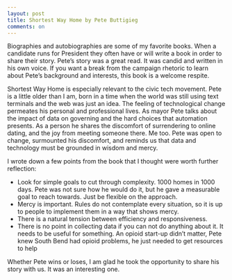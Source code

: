 ```yaml
---
layout: post
title: Shortest Way Home by Pete Buttigieg
comments: on
---
```

Biographies and autobiographies are some of my favorite books. When a candidate runs for President they often have or will write a book in order to share their story. Pete’s story was a great read. It was candid and written in his own voice. If you want a break from the campaign rhetoric to learn about Pete’s background and interests, this book is a welcome respite.

Shortest Way Home is especially relevant to the civic tech movement. Pete is a little older than I am, born in a time when the world was still using text terminals and the web was just an idea. The feeling of technological change permeates his personal and professional lives. As mayor Pete talks about the impact of data on governing and the hard choices that automation presents. As a person he shares the discomfort of surrendering to online dating, and the joy from meeting someone there. Me too. Pete was open to change, surmounted his discomfort, and reminds us that data and technology must be grounded in wisdom and mercy.

I wrote down a few points from the book that I thought were worth further reflection:

* Look for simple goals to cut through complexity. 1000 homes in 1000 days. Pete was not sure how he would do it, but he gave a measurable goal to reach towards. Just be flexible on the approach.
* Mercy is important. Rules do not contemplate every situation, so it is up to people to implement them in a way that shows mercy.
* There is a natural tension between efficiency and responsiveness.
* There is no point in collecting data if you can not do anything about it. It needs to be useful for something. An opioid start-up didn’t matter, Pete knew South Bend had opioid problems, he just needed to get resources to help

Whether Pete wins or loses, I am glad he took the opportunity to share his story with us. It was an interesting one.